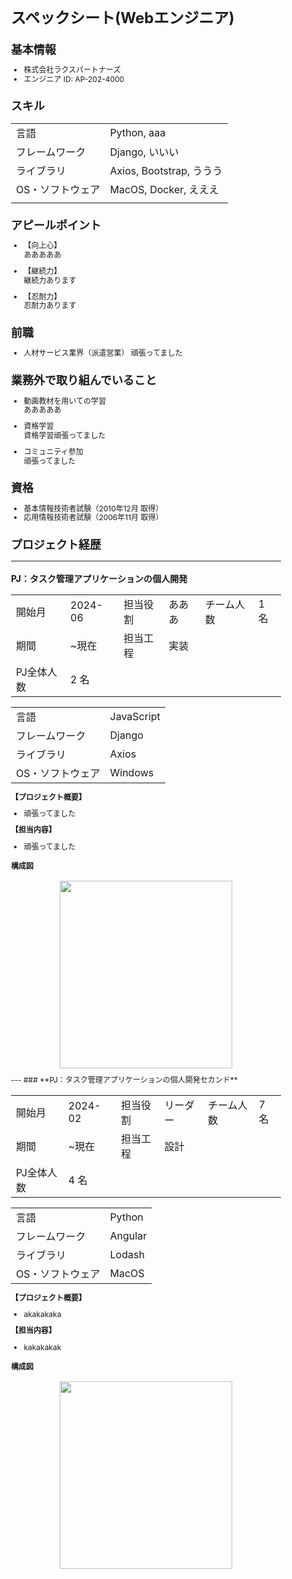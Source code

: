 <style>
  body {
    line-height: 1.2; /* 行間を狭くする */
    font-size: 12px;
  }
</style>

# スペックシート(Webエンジニア)
## 基本情報
- 株式会社ラクスパートナーズ
- エンジニア ID: AP-202-4000


## スキル
|                  |                                                    |
| ---------------- | -------------------------------------------------- |
| 言語           | Python, aaa |
| フレームワーク | Django, いいい |
| ライブラリ     | Axios, Bootstrap, ううう |
| OS・ソフトウェア | MacOS, Docker, えええ |
|                  |                                                    |

## アピールポイント
- 【向上心】  
  あああああ

- 【継続力】  
  継続力あります

- 【忍耐力】  
  忍耐力あります

## 前職
- 人材サービス業界（派遣営業） 
  頑張ってました


## 業務外で取り組んでいること
- 動画教材を用いての学習   
  あああああ

- 資格学習  
  資格学習頑張ってました

- コミュニティ参加  
  頑張ってました


## 資格
- 基本情報技術者試験（2010年12月 取得）  
- 応用情報技術者試験（2006年11月 取得）  

## プロジェクト経歴

---
### **PJ：タスク管理アプリケーションの個人開発**

|        |          |          |     |             |      |
| ------ | -------- | -------- | --- | ----------- | ---- |
| 開始月 | 2024-06 | 担当役割 | あああ | チーム人数 | 1 名 |
| 期間 | ~現在 | 担当工程 | 実装 |
| PJ全体人数 | 2 名 |

|                  |                                  |
| ---------------- | -------------------------------- |
| 言語             | JavaScript |
| フレームワーク   | Django |
| ライブラリ       | Axios |
| OS・ソフトウェア | Windows |

**【プロジェクト概要】**

- 頑張ってました

**【担当内容】**
- 頑張ってました

#### 構成図

<p align="center">
  <img width="80%" height="300px" src="dash.png">
</p>

<div style="page-break-before:always"></div>
---
### **PJ：タスク管理アプリケーションの個人開発セカンド**

|        |          |          |     |             |      |
| ------ | -------- | -------- | --- | ----------- | ---- |
| 開始月 | 2024-02 | 担当役割 | リーダー | チーム人数 | 7 名 |
| 期間 | ~現在 | 担当工程 | 設計 |
| PJ全体人数 | 4 名 |

|                  |                                  |
| ---------------- | -------------------------------- |
| 言語             | Python |
| フレームワーク   | Angular |
| ライブラリ       | Lodash |
| OS・ソフトウェア | MacOS |

**【プロジェクト概要】**

- akakakaka

**【担当内容】**
- kakakakak

#### 構成図

<p align="center">
  <img width="80%" height="300px" src="todoapplication.jpg">
</p>

<div style="page-break-before:always"></div>
